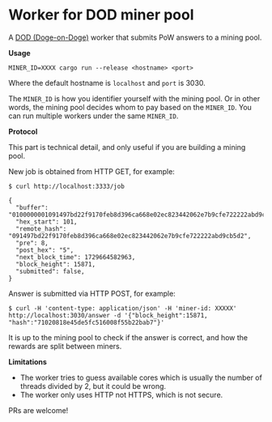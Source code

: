 # Worker for DOD miner pool

A [DOD (Doge-on-Doge)](https://dod.cool) worker that submits PoW answers to a mining pool.

**Usage**

```
MINER_ID=XXXX cargo run --release <hostname> <port>
```

Where the default hostname is `localhost` and `port` is 3030.

The `MINER_ID` is how you identifier yourself with the mining pool.
Or in other words, the mining pool decides whom to pay based on the `MINER_ID`.
You can run multiple workers under the same `MINER_ID`.

**Protocol**

This part is technical detail, and only useful if you are building a mining pool.

New job is obtained from HTTP GET, for example:

```
$ curl http://localhost:3333/job

{
  "buffer": "0100000001091497bd22f9170feb8d396ca668e02ec823442062e7b9cfe722222abd9cb5d20000000000fdffffff034905000000000000225120f5a11ea39c10b92898a53ac14b65d778870b5028ca12a93612b63a498e10b43b0000000000000000126a109d4b1212d0c917e668e55bbeb5eda7171b510100000000002251201d650546387f83c06f71300709447c9a9608f03e87c179dd4cbf01f825cf06e500000000",
  "hex_start": 101,
  "remote_hash": "091497bd22f9170feb8d396ca668e02ec823442062e7b9cfe722222abd9cb5d2",
  "pre": 8,
  "post_hex": "5",
  "next_block_time": 1729664582963,
  "block_height": 15871,
  "submitted": false, 
}
```

Answer is submitted via HTTP POST, for example:

```
$ curl -H 'content-type: application/json' -H 'miner-id: XXXXX' http://localhost:3030/answer -d '{"block_height":15871, "hash":"71020818e45de5fc516008f55b22bab7"}'
```

It is up to the mining pool to check if the answer is correct, and how the rewards are split between miners.

**Limitations**

- The worker tries to guess available cores which is usually the number of threads divided by 2, but it could be wrong.
- The worker only uses HTTP not HTTPS, which is not secure.

PRs are welcome!
